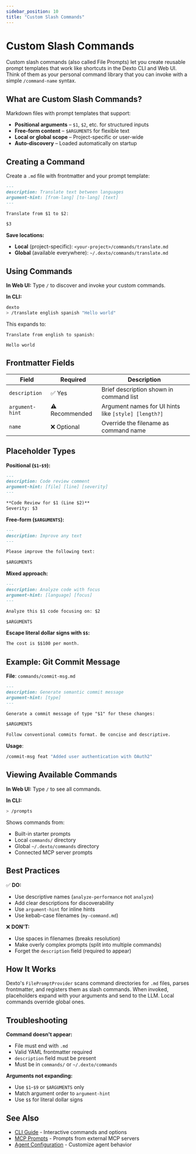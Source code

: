 ```yaml
---
sidebar_position: 10
title: "Custom Slash Commands"
---
```


# Custom Slash Commands

Custom slash commands (also called File Prompts) let you create reusable prompt templates that work like shortcuts in the Dexto CLI and Web UI. Think of them as your personal command library that you can invoke with a simple `/command-name` syntax.

## What are Custom Slash Commands?

Markdown files with prompt templates that support:
- **Positional arguments** – `$1`, `$2`, etc. for structured inputs
- **Free-form content** – `$ARGUMENTS` for flexible text
- **Local or global scope** – Project-specific or user-wide
- **Auto-discovery** – Loaded automatically on startup

## Creating a Command

Create a `.md` file with frontmatter and your prompt template:

```markdown
---
description: Translate text between languages
argument-hint: [from-lang] [to-lang] [text]
---

Translate from $1 to $2:

$3
```

**Save locations:**
- **Local** (project-specific): `<your-project>/commands/translate.md`
- **Global** (available everywhere): `~/.dexto/commands/translate.md`

## Using Commands

**In Web UI:**
Type `/` to discover and invoke your custom commands.

**In CLI:**
```bash
dexto
> /translate english spanish "Hello world"
```

This expands to:
```
Translate from english to spanish:

Hello world
```

## Frontmatter Fields

| Field | Required | Description |
|-------|----------|-------------|
| `description` | ✅ Yes | Brief description shown in command list |
| `argument-hint` | ⚠️ Recommended | Argument names for UI hints like `[style] [length?]` |
| `name` | ❌ Optional | Override the filename as command name |

## Placeholder Types

**Positional (`$1`-`$9`):**
```markdown
---
description: Code review comment
argument-hint: [file] [line] [severity]
---

**Code Review for $1 (Line $2)**
Severity: $3
```

**Free-form (`$ARGUMENTS`):**
```markdown
---
description: Improve any text
---

Please improve the following text:

$ARGUMENTS
```

**Mixed approach:**
```markdown
---
description: Analyze code with focus
argument-hint: [language] [focus]
---

Analyze this $1 code focusing on: $2

$ARGUMENTS
```

**Escape literal dollar signs with `$$`:**
```markdown
The cost is $$100 per month.
```

## Example: Git Commit Message

**File**: `commands/commit-msg.md`

```markdown
---
description: Generate semantic commit message
argument-hint: [type]
---

Generate a commit message of type "$1" for these changes:

$ARGUMENTS

Follow conventional commits format. Be concise and descriptive.
```

**Usage**:
```bash
/commit-msg feat "Added user authentication with OAuth2"
```

## Viewing Available Commands

**In Web UI:** Type `/` to see all commands.

**In CLI:**
```bash
> /prompts
```

Shows commands from:
- Built-in starter prompts
- Local `commands/` directory
- Global `~/.dexto/commands` directory
- Connected MCP server prompts

## Best Practices

✅ **DO:**
- Use descriptive names (`analyze-performance` not `analyze`)
- Add clear descriptions for discoverability
- Use `argument-hint` for inline hints
- Use kebab-case filenames (`my-command.md`)

❌ **DON'T:**
- Use spaces in filenames (breaks resolution)
- Make overly complex prompts (split into multiple commands)
- Forget the `description` field (required to appear)

## How It Works

Dexto's `FilePromptProvider` scans command directories for `.md` files, parses frontmatter, and registers them as slash commands. When invoked, placeholders expand with your arguments and send to the LLM. Local commands override global ones.

## Troubleshooting

**Command doesn't appear:**
- File must end with `.md`
- Valid YAML frontmatter required
- `description` field must be present
- Must be in `commands/` or `~/.dexto/commands`

**Arguments not expanding:**
- Use `$1`-`$9` or `$ARGUMENTS` only
- Match argument order to `argument-hint`
- Use `$$` for literal dollar signs

## See Also

- [CLI Guide](./cli/overview) - Interactive commands and options
- [MCP Prompts](../mcp/prompts) - Prompts from external MCP servers
- [Agent Configuration](./configuring-dexto/overview) - Customize agent behavior
